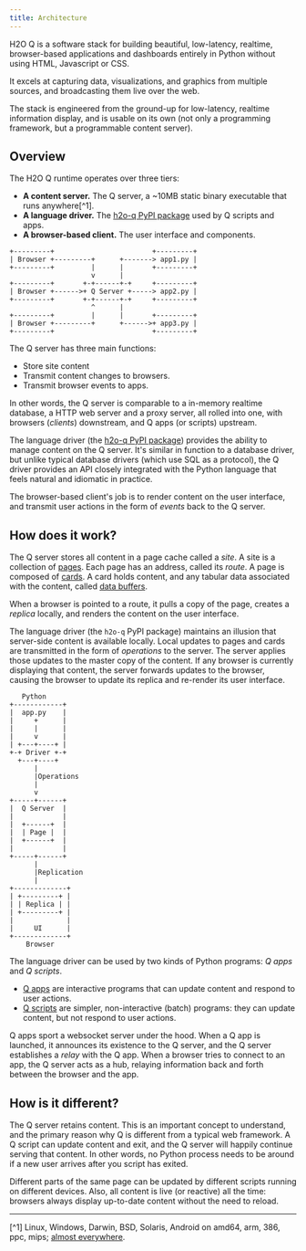 ```yaml
---
title: Architecture
---
```


H2O Q is a software stack for building beautiful, low-latency, realtime, browser-based applications and dashboards entirely in Python without using HTML, Javascript or CSS.

It excels at capturing data, visualizations, and graphics from multiple sources, and broadcasting them live over the web.

The stack is engineered from the ground-up for low-latency, realtime information display, and is usable on its own (not only a programming framework, but a programmable content server).

## Overview

The H2O Q runtime operates over three tiers:
- **A content server.** The Q server, a ~10MB static binary executable that runs anywhere[^1].
- **A language driver.** The [h2o-q PyPI package](https://pypi.org/project/h2o-q/) used by Q scripts and apps.
- **A browser-based client.** The user interface and components.

```
+---------+                        +---------+
| Browser +---------+      +-------> app1.py |
+---------+         |      |       +---------+
                    v      |
+---------+       +-+------+-+     +---------+
| Browser +------>+ Q Server +-----> app2.py |
+---------+       +-+------+-+     +---------+
                    ^      |
+---------+         |      |       +---------+
| Browser +---------+      +------>+ app3.py |
+---------+                        +---------+
```

The Q server has three main functions:
- Store site content
- Transmit content changes to browsers.
- Transmit browser events to apps.

In other words, the Q server is comparable to a in-memory realtime database, a HTTP web server and a proxy server, all rolled into one, with browsers (*clients*) downstream, and Q apps (or scripts) upstream.

The language driver (the [h2o-q PyPI package](https://pypi.org/project/h2o-q/)) provides the ability to manage content on the Q server. It's similar in function to a database driver, but unlike typical database drivers (which use SQL as a protocol), the Q driver provides an API closely integrated with the Python language that feels natural and idiomatic in practice.

The browser-based client's job is to render content on the user interface, and transmit user actions in the form of *events* back to the Q server.

## How does it work?

The Q server stores all content in a page cache called a *site*. A site is a collection of [pages](pages.md). Each page has an address, called its *route*. A page is composed of [cards](cards.md). A card holds content, and any tabular data associated with the content, called [data buffers](buffers.mdx).

When a browser is pointed to a route, it pulls a copy of the page, creates a *replica* locally, and renders the content on the user interface.

The language driver (the `h2o-q` PyPI package) maintains an illusion that server-side content is available locally. Local updates to pages and cards are transmitted in the form of *operations* to the server. The server applies those updates to the master copy of the content. If any browser is currently displaying that content, the server forwards updates to the browser, causing the browser to update its replica and re-render its user interface.

```
   Python
+------------+
|  app.py    |
|     +      |
|     |      |
|     v      |
| +---+----+ |
+-+ Driver +-+
  +---+----+
      |
      |Operations
      |
      v
+-----+------+
|  Q Server  |
|            |
|  +------+  |
|  | Page |  |
|  +------+  |
|            |
+-----+------+
      |
      |Replication
      |
+-------------+
| +---------+ |
| | Replica | |
| +---------+ |
|             |
|     UI      |
+-------------+
    Browser
```


The language driver can be used by two kinds of Python programs: *Q apps* and *Q scripts*.
- [Q apps](apps.md) are interactive programs that can update content and respond to user actions.
- [Q scripts](scripts.md) are simpler, non-interactive (batch) programs: they can update content, but not respond to user actions.

Q apps sport a websocket server under the hood. When a Q app is launched, it announces its existence to the Q server, and the Q server establishes a *relay* with the Q app. When a browser tries to connect to an app, the Q server acts as a hub, relaying information back and forth between the browser and the app.

## How is it different?

The Q server retains content. This is an important concept to understand, and the primary reason why Q is different from a typical web framework. A Q script can update content and exit, and the Q server will happily continue serving that content. In other words, no Python process needs to be around if a new user arrives after you script has exited.

Different parts of the same page can be updated by different scripts running on different devices. Also, all content is live (or reactive) all the time: browsers always display up-to-date content without the need to reload.

---

[^1] Linux, Windows, Darwin, BSD, Solaris, Android on amd64, arm, 386, ppc, mips; [almost everywhere](https://gist.github.com/asukakenji/f15ba7e588ac42795f421b48b8aede63).
